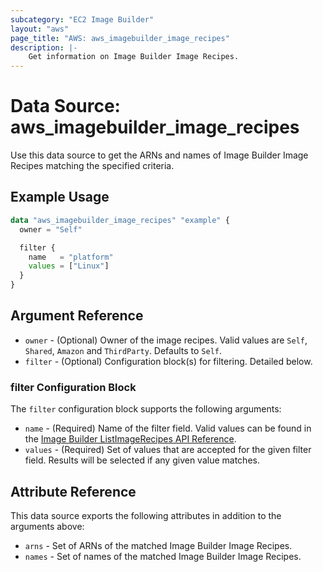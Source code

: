 ```yaml
---
subcategory: "EC2 Image Builder"
layout: "aws"
page_title: "AWS: aws_imagebuilder_image_recipes"
description: |-
    Get information on Image Builder Image Recipes.
---
```


# Data Source: aws_imagebuilder_image_recipes

Use this data source to get the ARNs and names of Image Builder Image Recipes matching the specified criteria.

## Example Usage

```terraform
data "aws_imagebuilder_image_recipes" "example" {
  owner = "Self"

  filter {
    name   = "platform"
    values = ["Linux"]
  }
}
```

## Argument Reference

* `owner` - (Optional) Owner of the image recipes. Valid values are `Self`, `Shared`, `Amazon` and `ThirdParty`. Defaults to `Self`.
* `filter` - (Optional) Configuration block(s) for filtering. Detailed below.

### filter Configuration Block

The `filter` configuration block supports the following arguments:

* `name` - (Required) Name of the filter field. Valid values can be found in the [Image Builder ListImageRecipes API Reference](https://docs.aws.amazon.com/imagebuilder/latest/APIReference/API_ListImageRecipes.html).
* `values` - (Required) Set of values that are accepted for the given filter field. Results will be selected if any given value matches.

## Attribute Reference

This data source exports the following attributes in addition to the arguments above:

* `arns` - Set of ARNs of the matched Image Builder Image Recipes.
* `names` - Set of names of the matched Image Builder Image Recipes.
